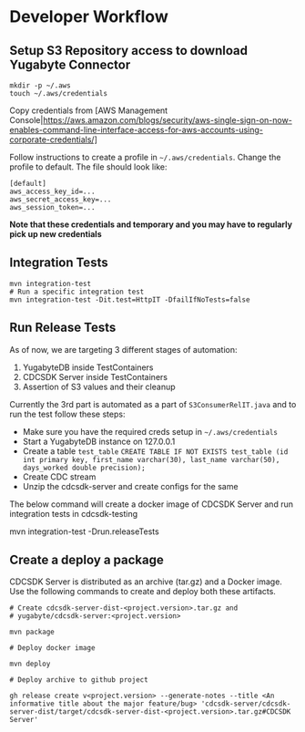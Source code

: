 # Developer Workflow

## Setup S3 Repository access to download Yugabyte Connector


    mkdir -p ~/.aws
    touch ~/.aws/credentials


Copy credentials from [AWS Management
Console|https://aws.amazon.com/blogs/security/aws-single-sign-on-now-enables-command-line-interface-access-for-aws-accounts-using-corporate-credentials/]


Follow instructions to create a profile in `~/.aws/credentials`. Change the
profile to default. The file should look like:


    [default]
    aws_access_key_id=...
    aws_secret_access_key=...
    aws_session_token=...


**Note that these credentials and temporary and you may have to regularly pick
up new credentials**

## Integration Tests


    mvn integration-test
    # Run a specific integration test
    mvn integration-test -Dit.test=HttpIT -DfailIfNoTests=false

## Run Release Tests

As of now, we are targeting 3 different stages of automation:
1. YugabyteDB inside TestContainers
2. CDCSDK Server inside TestContainers
3. Assertion of S3 values and their cleanup

Currently the 3rd part is automated as a part of `S3ConsumerRelIT.java` and to run the test follow these steps:
* Make sure you have the required creds setup in `~/.aws/credentials`
* Start a YugabyteDB instance on 127.0.0.1
* Create a table `test_table`
  `CREATE TABLE IF NOT EXISTS test_table (id int primary key, first_name varchar(30), last_name varchar(50), days_worked double precision);`
* Create CDC stream
* Unzip the cdcsdk-server and create configs for the same

The below command will create a docker image of CDCSDK Server and run
integration tests in cdcsdk-testing


   mvn integration-test -Drun.releaseTests


## Create a deploy a package

CDCSDK Server is distributed as an archive (tar.gz) and a Docker image. Use the
following commands to create and deploy both these artifacts.


    # Create cdcsdk-server-dist-<project.version>.tar.gz and
    # yugabyte/cdcsdk-server:<project.version>

    mvn package

    # Deploy docker image

    mvn deploy

    # Deploy archive to github project

    gh release create v<project.version> --generate-notes --title <An informative title about the major feature/bug> 'cdcsdk-server/cdcsdk-server-dist/target/cdcsdk-server-dist-<project.version>.tar.gz#CDCSDK Server'
